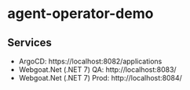 # agent-operator-demo

## Services

- ArgoCD: https://localhost:8082/applications
- Webgoat.Net (.NET 7) QA: http://localhost:8083/
- Webgoat.Net (.NET 7) Prod: http://localhost:8084/
